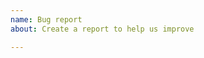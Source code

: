 ```yaml
---
name: Bug report
about: Create a report to help us improve

---
```


<!--

！！！ 请先自助排错 ！！！

1. 查看 `log/XXX/FILE` 日志文件内容

2. 执行 `./lnmp-docker logs` 查看日志
-->

<!--请按照以下说明提出问题，不符合规范的问题直接关闭，不予解答-->

<!--

在终端执行以下命令生成错误报告

```bash
$ cd lnmp

$ ./lnmp-docker bug
```

复制 `lnmp/bug.md` 内容到这里，并贴出终端执行内容及问题

-->
